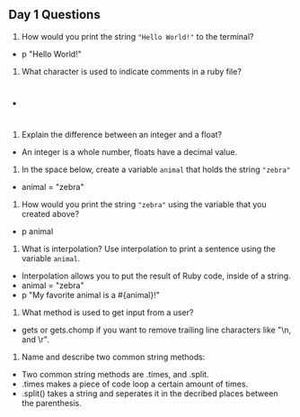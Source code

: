 ## Day 1 Questions

1. How would you print the string `"Hello World!"` to the terminal?

  - p "Hello World!"

1. What character is used to indicate comments in a ruby file?

 -  #

1. Explain the difference between an integer and a float?

 -  An integer is a whole number, floats have a decimal value.

1. In the space below, create a variable `animal` that holds the string `"zebra"`
  
 -  animal = "zebra"

1. How would you print the string `"zebra"` using the variable that you created above?

 -  p animal

1. What is interpolation? Use interpolation to print a sentence using the variable `animal`.

 -  Interpolation allows you to put the result of Ruby code, inside of a string.
 - animal = "zebra"
 - p "My favorite animal is a #{animal}!"

1. What method is used to get input from a user?

 - gets or gets.chomp if you want to remove trailing line characters like "\n, and \r".

1. Name and describe two common string methods:

  -  Two common string methods are .times, and .split. 
  -  .times makes a piece of code loop a certain amount of times.
  -  .split() takes a string and seperates it in the decribed places between the           parenthesis. 
